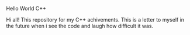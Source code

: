 Hello World C++

Hi all! This repository for my C++ achivements. This is a letter to myself in the future when i see the code and laugh how difficult it was.
